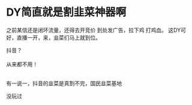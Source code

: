 # DY简直就是割韭菜神器啊


之前某信还是闭环流量，还得去开竞价 到处发广告，拉下鸡 打鸡血。 这DY可好，直播一开，来，韭菜们马上就到位。

抖音？<br />
<br />
从来都不用！<br />
<br />
<img src="static/image/smiley/default/lol.gif" smilieid="12" border="0" alt="" /><img src="static/image/smiley/default/lol.gif" smilieid="12" border="0" alt="" /><img src="static/image/smiley/default/lol.gif" smilieid="12" border="0" alt="" />

有一说一，抖音的韭菜是真割不完，国民韭菜基地 <img src="static/image/smiley/yct/012.gif" smilieid="31" border="0" alt="" />

没玩过
